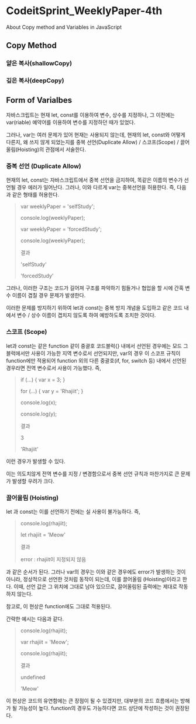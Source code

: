 
# CodeitSprint_WeeklyPaper-4th
About Copy method and Variables in JavaScript

## Copy Method


### 얕은 복사(shallowCopy)
  
### 깊은 복사(deepCopy)

   
## Form of Varialbes
자바스크립트는 현재 let, const를 이용하여 변수, 상수를 지정하나, 그 이전에는 var(riable) 예약어를 이용하여 변수를 지정하던 때가 있었다.

그러나, var는 여러 문제가 있어 현재는 사용되지 않는데, 현재의 let, const와 어떻게 다른지, 왜 쓰지 않게 되었는지를 중복 선언(Duplicate Allow) / 스코프(Scope) / 끌어올림(Hoisting)의 관점에서 서술한다.

### 중복 선언 (Duplicate Allow)
현재의 let, const는 자바스크립트에서 중복 선언을 금지하여, 똑같은 이름의 변수가 선언될 경우 에러가 일어난다. 그러나, 이와 다르게 var는 중복선언을 허용한다. 즉, 다음과 같은 형태를 허용한다.

  > var weeklyPaper = 'selfStudy';
  > 
  > console.log(weeklyPaper);
  > 
  > var weeklyPaper = 'forcedStudy';
  > 
  > console.log(weeklyPaper);
  > 
  >
  > 결과
  > 
  > 
  > 'selfStudy'
  > 
  > 'forcedStudy'

그러나, 이러한 구조는 코드가 길어져 구조를 파악하기 힘들거나 협업을 할 시에 간혹 변수 이름이 겹칠 경우 문제가 발생한다. 

이러한 문제를 방지하기 위하여 let과 const는 중복 방지 개념을 도입하고 같은 코드 내에서 변수 / 상수 이름이 겹치지 않도록 하여 예방하도록 조치한 것이다.


### 스코프 (Scope)
let과 const는 같은 function 같이 중괄호 코드블럭{} 내에서 선언된 경우에는 모드 그 블럭에서만 사용이 가능한 지역 변수로서 선언되지만, 
var의 경우 이 스코프 규칙이 function에만 적용되어 function 외의 다른 중괄호(if, for, switch 등) 내에서 선언된 경우라면 전역 변수로서 사용이 가능했다. 즉,
  
  > if (...) { var x = 3; }
  > 
  > for (...) { var y = 'Rhajiit'; }
  > 
  > console.log(x);
  > 
  > console.log(y);
  > 
  > 결과
  > 
  > 
  > 3
  > 
  > 'Rhajiit'


이런 경우가 발생할 수 있다.

이는 의도치않게 전역 변수를 지정 / 변경함으로서 중복 선언 규칙과 마찬가지로 큰 문제가 발생할 우려가 크다.


### 끌어올림 (Hoisting)
let 과 const는 이를 선언하기 전에는 실 사용이 불가능하다. 즉,

  > console.log(rhajiit);
  > 
  > let rhajiit = 'Meow'
  > 
  > 결과
  > 
  > error : rhajiit이 지정되지 않음

과 같은 순서가 된다. 그러나 var의 경우는 이와 같은 경우에도 error가 발생하는 것이 아니라, 정상적으로 선언한 것처럼 동작이 되는데, 이를 끌어올림 (Hoisting)이라고 한다. 
이때, 선언 값은 그 위치에 그대로 남아 있으므로, 끌어올림된 출력에는 제대로 작동하지 않는다.

참고로, 이 현상은 function에도 그대로 적용된다.

간략한 예시는 다음과 같다.

  > console.log(rhajiit);
  > 
  > var rhajiit = 'Meow';
  > 
  > console.log(rhajiit);
  > 
  > 결과
  >
  > undefined
  > 
  > 'Meow'

이 현상은 코드의 유연함에는 큰 장점이 될 수 있겠지만, 대부분의 코드 흐름에서는 방해가 될 가능성이 높다. function의 경우도 가능하다면 코드 상단에 작성하는 것이 권장된다.
